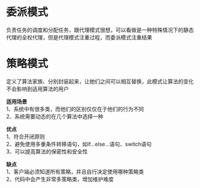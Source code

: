 # 委派模式  
负责任务的调度和分配任务，跟代理模式很想，可以看做是一种特殊情况下的静态代理的全权代理，但是代理模式注重过程，而委派模式注重结果  
  
# 策略模式  
定义了算法家族、分别封装起来，让她们之间可以相互替换，此模式让算法的变化不会影响到适用算法的用户
  
**适用场景**  
1、系统中有很多类，而他们的区别仅仅在于他们的行为不同  
2、系统需要动态的在几个算法中选择一种  
  
**优点**  
1、符合开闭原则  
2、避免使用多重条件转移语句，如if…else…语句、switch语句  
3、可以提高算法的保密性和安全性  

**缺点**  
1、客户端必须知道所有策略，并且自行决定使用哪种策略类  
2、代码中会产生非常多策略类，增加维护难度  

